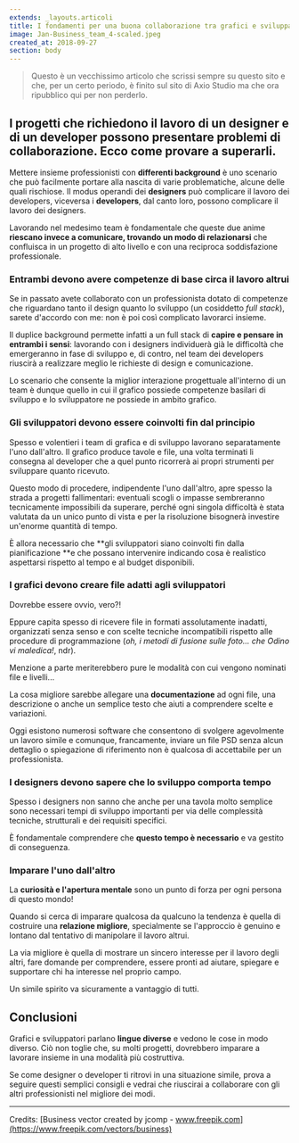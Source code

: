 ```yaml
---
extends: _layouts.articoli
title: I fondamenti per una buona collaborazione tra grafici e sviluppatori
image: Jan-Business_team_4-scaled.jpeg
created_at: 2018-09-27
section: body
---
```


> Questo è un vecchissimo articolo che scrissi sempre su questo sito e che, per un certo periodo, è finito sul sito di Axio Studio ma che ora ripubblico qui per non perderlo.

## I progetti che richiedono il lavoro di un designer e di un developer possono presentare problemi di collaborazione. Ecco come provare a superarli.

Mettere insieme professionisti con **differenti background** è uno scenario che può facilmente portare alla nascita di varie problematiche, alcune delle quali rischiose. Il modus operandi dei **designers** può complicare il lavoro dei developers, viceversa i **developers**, dal canto loro, possono complicare il lavoro dei designers.

Lavorando nel medesimo team è fondamentale che queste due anime **riescano invece a comunicare, trovando un modo di relazionarsi** che confluisca in un progetto di alto livello e con una reciproca soddisfazione professionale.

### Entrambi devono avere competenze di base circa il lavoro altrui

Se in passato avete collaborato con un professionista dotato di competenze che riguardano tanto il design quanto lo sviluppo (un cosiddetto _full stack_), sarete d'accordo con me: non è poi così complicato lavorarci insieme.

Il duplice background permette infatti a un full stack di **capire e pensare in entrambi i sensi**: lavorando con i designers individuerà già le difficoltà che emergeranno in fase di sviluppo e, di contro, nel team dei developers riuscirà a realizzare meglio le richieste di design e comunicazione. 

Lo scenario che consente la miglior interazione progettuale all'interno di un team è dunque quello in cui il grafico possiede competenze basilari di sviluppo e lo sviluppatore ne possiede in ambito grafico.

### Gli sviluppatori devono essere coinvolti fin dal principio

Spesso e volentieri i team di grafica e di sviluppo lavorano separatamente l'uno dall'altro. Il grafico produce tavole e file, una volta terminati li consegna al developer che a quel punto ricorrerà ai propri strumenti per sviluppare quanto ricevuto. 

Questo modo di procedere, indipendente l'uno dall'altro, apre spesso la strada a progetti fallimentari: eventuali scogli o impasse sembreranno tecnicamente impossibili da superare, perché ogni singola difficoltà è stata valutata da un unico punto di vista e per la risoluzione bisognerà investire un'enorme quantità di tempo. 

È allora necessario che **gli sviluppatori siano coinvolti fin dalla pianificazione **e che possano intervenire indicando cosa è realistico aspettarsi rispetto al tempo e al budget disponibili. 

### I grafici devono creare file adatti agli sviluppatori

Dovrebbe essere ovvio, vero?!

Eppure capita spesso di ricevere file in formati assolutamente inadatti, organizzati senza senso e con scelte tecniche incompatibili rispetto alle procedure di programmazione (_oh, i metodi di fusione sulle foto... che Odino vi maledica!_, ndr).

Menzione a parte meriterebbero pure le modalità con cui vengono nominati file e livelli... 

La cosa migliore sarebbe allegare una **documentazione** ad ogni file, una descrizione o anche un semplice testo che aiuti a comprendere scelte e variazioni. 

Oggi esistono numerosi software che consentono di svolgere agevolmente un lavoro simile e comunque, francamente, inviare un file PSD senza alcun dettaglio o spiegazione di riferimento non è qualcosa di accettabile per un professionista.

### I designers devono sapere che lo sviluppo comporta tempo

Spesso i designers non sanno che anche per una tavola molto semplice sono necessari tempi di sviluppo importanti per via delle complessità tecniche, strutturali e dei requisiti specifici. 

È fondamentale comprendere che **questo tempo è necessario** e va gestito di conseguenza. 

### Imparare l'uno dall'altro

La **curiosità e l'apertura mentale** sono un punto di forza per ogni persona di questo mondo!

Quando si cerca di imparare qualcosa da qualcuno la tendenza è quella di costruire una **relazione migliore**, specialmente se l'approccio è genuino e lontano dal tentativo di manipolare il lavoro altrui.

La via migliore è quella di mostrare un sincero interesse per il lavoro degli altri, fare domande per comprendere, essere pronti ad aiutare, spiegare e supportare chi ha interesse nel proprio campo.

Un simile spirito va sicuramente a vantaggio di tutti. 

## Conclusioni

Grafici e sviluppatori parlano **lingue diverse** e vedono le cose in modo diverso. Ciò non toglie che, su molti progetti, dovrebbero imparare a lavorare insieme in una modalità più costruttiva.

Se come designer o developer ti ritrovi in una situazione simile, prova a seguire questi semplici consigli e vedrai che riuscirai a collaborare con gli altri professionisti nel migliore dei modi.

___

Credits: [Business vector created by jcomp - www.freepik.com](https://www.freepik.com/vectors/business)